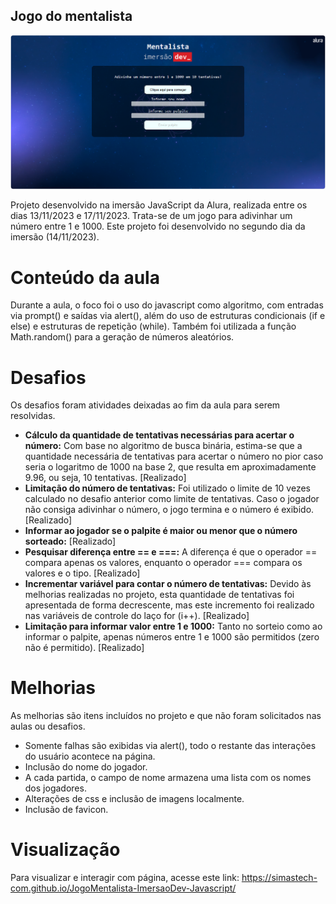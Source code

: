 ## Jogo do mentalista

<img src="https://github.com/simastech-com/JogoMentalista-ImersaoDev-Javascript/blob/main/img/splash.png" width="600">

Projeto desenvolvido na imersão JavaScript da Alura, realizada entre os dias 13/11/2023 e 17/11/2023. Trata-se de um jogo para adivinhar um número entre 1 e 1000. Este projeto foi desenvolvido no segundo dia da imersão (14/11/2023).

# Conteúdo da aula
Durante a aula, o foco foi o uso do javascript como algoritmo, com entradas via prompt() e saídas via alert(), além do uso de estruturas condicionais (if e else) e estruturas de repetição (while). Também foi utilizada a função Math.random() para a geração de números aleatórios.

# Desafios
Os desafios foram atividades deixadas ao fim da aula para serem resolvidas.

<ul>
    <li><b>Cálculo da quantidade de tentativas necessárias para acertar o número:</b> Com base no algoritmo de busca binária, estima-se que a quantidade necessária de tentativas para acertar o número no pior caso seria o logaritmo de 1000 na base 2, que resulta em aproximadamente 9.96, ou seja, 10 tentativas. [Realizado]</li>
    <li><b>Limitação do número de tentativas:</b> Foi utilizado o limite de 10 vezes calculado no desafio anterior como limite de tentativas. Caso o jogador não consiga adivinhar o número, o jogo termina e o número é exibido. [Realizado]</li>
    <li><b>Informar ao jogador se o palpite é maior ou menor que o número sorteado:</b> [Realizado]</li>
    <li><b>Pesquisar diferença entre == e ===:</b> A diferença é que o operador == compara apenas os valores, enquanto o operador === compara os valores e o tipo. [Realizado]</li>
    <li><b>Incrementar variável para contar o número de tentativas:</b> Devido às melhorias realizadas no projeto, esta quantidade de tentativas foi apresentada de forma decrescente, mas este incremento foi realizado nas variáveis de controle do laço for (i++). [Realizado]</li>
    <li><b>Limitação para informar valor entre 1 e 1000:</b> Tanto no sorteio como ao informar o palpite, apenas números entre 1 e 1000 são permitidos (zero não é permitido). [Realizado]</li>
</ul>

# Melhorias
As melhorias são itens incluídos no projeto e que não foram solicitados nas aulas ou desafios.

<ul>
    <li>Somente falhas são exibidas via alert(), todo o restante das interações do usuário acontece na página.</li>
    <li>Inclusão do nome do jogador.</li>
    <li>A cada partida, o campo de nome armazena uma lista com os nomes dos jogadores.</li>
    <li>Alterações de css e inclusão de imagens localmente.</li>
    <li>Inclusão de favicon.</li>
</ul>

# Visualização
Para visualizar e interagir com  página, acesse este link: https://simastech-com.github.io/JogoMentalista-ImersaoDev-Javascript/

